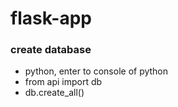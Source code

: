 # flask-app

### create database

- python, enter to console of python
- from api import db
- db.create_all()
